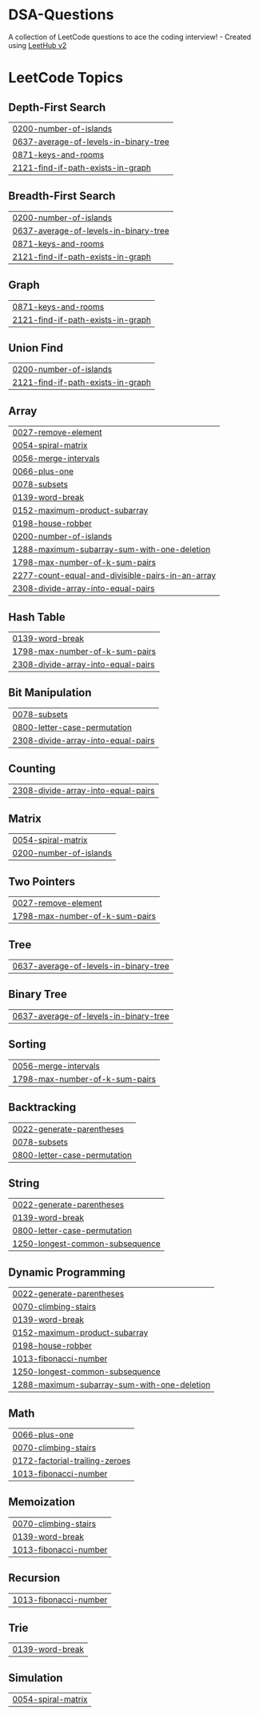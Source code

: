 # DSA-Questions
A collection of LeetCode questions to ace the coding interview! - Created using [LeetHub v2](https://github.com/arunbhardwaj/LeetHub-2.0)

<!---LeetCode Topics Start-->
# LeetCode Topics
## Depth-First Search
|  |
| ------- |
| [0200-number-of-islands](https://github.com/HarshitaGupta01/DSA-Questions/tree/master/0200-number-of-islands) |
| [0637-average-of-levels-in-binary-tree](https://github.com/HarshitaGupta01/DSA-Questions/tree/master/0637-average-of-levels-in-binary-tree) |
| [0871-keys-and-rooms](https://github.com/HarshitaGupta01/DSA-Questions/tree/master/0871-keys-and-rooms) |
| [2121-find-if-path-exists-in-graph](https://github.com/HarshitaGupta01/DSA-Questions/tree/master/2121-find-if-path-exists-in-graph) |
## Breadth-First Search
|  |
| ------- |
| [0200-number-of-islands](https://github.com/HarshitaGupta01/DSA-Questions/tree/master/0200-number-of-islands) |
| [0637-average-of-levels-in-binary-tree](https://github.com/HarshitaGupta01/DSA-Questions/tree/master/0637-average-of-levels-in-binary-tree) |
| [0871-keys-and-rooms](https://github.com/HarshitaGupta01/DSA-Questions/tree/master/0871-keys-and-rooms) |
| [2121-find-if-path-exists-in-graph](https://github.com/HarshitaGupta01/DSA-Questions/tree/master/2121-find-if-path-exists-in-graph) |
## Graph
|  |
| ------- |
| [0871-keys-and-rooms](https://github.com/HarshitaGupta01/DSA-Questions/tree/master/0871-keys-and-rooms) |
| [2121-find-if-path-exists-in-graph](https://github.com/HarshitaGupta01/DSA-Questions/tree/master/2121-find-if-path-exists-in-graph) |
## Union Find
|  |
| ------- |
| [0200-number-of-islands](https://github.com/HarshitaGupta01/DSA-Questions/tree/master/0200-number-of-islands) |
| [2121-find-if-path-exists-in-graph](https://github.com/HarshitaGupta01/DSA-Questions/tree/master/2121-find-if-path-exists-in-graph) |
## Array
|  |
| ------- |
| [0027-remove-element](https://github.com/HarshitaGupta01/DSA-Questions/tree/master/0027-remove-element) |
| [0054-spiral-matrix](https://github.com/HarshitaGupta01/DSA-Questions/tree/master/0054-spiral-matrix) |
| [0056-merge-intervals](https://github.com/HarshitaGupta01/DSA-Questions/tree/master/0056-merge-intervals) |
| [0066-plus-one](https://github.com/HarshitaGupta01/DSA-Questions/tree/master/0066-plus-one) |
| [0078-subsets](https://github.com/HarshitaGupta01/DSA-Questions/tree/master/0078-subsets) |
| [0139-word-break](https://github.com/HarshitaGupta01/DSA-Questions/tree/master/0139-word-break) |
| [0152-maximum-product-subarray](https://github.com/HarshitaGupta01/DSA-Questions/tree/master/0152-maximum-product-subarray) |
| [0198-house-robber](https://github.com/HarshitaGupta01/DSA-Questions/tree/master/0198-house-robber) |
| [0200-number-of-islands](https://github.com/HarshitaGupta01/DSA-Questions/tree/master/0200-number-of-islands) |
| [1288-maximum-subarray-sum-with-one-deletion](https://github.com/HarshitaGupta01/DSA-Questions/tree/master/1288-maximum-subarray-sum-with-one-deletion) |
| [1798-max-number-of-k-sum-pairs](https://github.com/HarshitaGupta01/DSA-Questions/tree/master/1798-max-number-of-k-sum-pairs) |
| [2277-count-equal-and-divisible-pairs-in-an-array](https://github.com/HarshitaGupta01/DSA-Questions/tree/master/2277-count-equal-and-divisible-pairs-in-an-array) |
| [2308-divide-array-into-equal-pairs](https://github.com/HarshitaGupta01/DSA-Questions/tree/master/2308-divide-array-into-equal-pairs) |
## Hash Table
|  |
| ------- |
| [0139-word-break](https://github.com/HarshitaGupta01/DSA-Questions/tree/master/0139-word-break) |
| [1798-max-number-of-k-sum-pairs](https://github.com/HarshitaGupta01/DSA-Questions/tree/master/1798-max-number-of-k-sum-pairs) |
| [2308-divide-array-into-equal-pairs](https://github.com/HarshitaGupta01/DSA-Questions/tree/master/2308-divide-array-into-equal-pairs) |
## Bit Manipulation
|  |
| ------- |
| [0078-subsets](https://github.com/HarshitaGupta01/DSA-Questions/tree/master/0078-subsets) |
| [0800-letter-case-permutation](https://github.com/HarshitaGupta01/DSA-Questions/tree/master/0800-letter-case-permutation) |
| [2308-divide-array-into-equal-pairs](https://github.com/HarshitaGupta01/DSA-Questions/tree/master/2308-divide-array-into-equal-pairs) |
## Counting
|  |
| ------- |
| [2308-divide-array-into-equal-pairs](https://github.com/HarshitaGupta01/DSA-Questions/tree/master/2308-divide-array-into-equal-pairs) |
## Matrix
|  |
| ------- |
| [0054-spiral-matrix](https://github.com/HarshitaGupta01/DSA-Questions/tree/master/0054-spiral-matrix) |
| [0200-number-of-islands](https://github.com/HarshitaGupta01/DSA-Questions/tree/master/0200-number-of-islands) |
## Two Pointers
|  |
| ------- |
| [0027-remove-element](https://github.com/HarshitaGupta01/DSA-Questions/tree/master/0027-remove-element) |
| [1798-max-number-of-k-sum-pairs](https://github.com/HarshitaGupta01/DSA-Questions/tree/master/1798-max-number-of-k-sum-pairs) |
## Tree
|  |
| ------- |
| [0637-average-of-levels-in-binary-tree](https://github.com/HarshitaGupta01/DSA-Questions/tree/master/0637-average-of-levels-in-binary-tree) |
## Binary Tree
|  |
| ------- |
| [0637-average-of-levels-in-binary-tree](https://github.com/HarshitaGupta01/DSA-Questions/tree/master/0637-average-of-levels-in-binary-tree) |
## Sorting
|  |
| ------- |
| [0056-merge-intervals](https://github.com/HarshitaGupta01/DSA-Questions/tree/master/0056-merge-intervals) |
| [1798-max-number-of-k-sum-pairs](https://github.com/HarshitaGupta01/DSA-Questions/tree/master/1798-max-number-of-k-sum-pairs) |
## Backtracking
|  |
| ------- |
| [0022-generate-parentheses](https://github.com/HarshitaGupta01/DSA-Questions/tree/master/0022-generate-parentheses) |
| [0078-subsets](https://github.com/HarshitaGupta01/DSA-Questions/tree/master/0078-subsets) |
| [0800-letter-case-permutation](https://github.com/HarshitaGupta01/DSA-Questions/tree/master/0800-letter-case-permutation) |
## String
|  |
| ------- |
| [0022-generate-parentheses](https://github.com/HarshitaGupta01/DSA-Questions/tree/master/0022-generate-parentheses) |
| [0139-word-break](https://github.com/HarshitaGupta01/DSA-Questions/tree/master/0139-word-break) |
| [0800-letter-case-permutation](https://github.com/HarshitaGupta01/DSA-Questions/tree/master/0800-letter-case-permutation) |
| [1250-longest-common-subsequence](https://github.com/HarshitaGupta01/DSA-Questions/tree/master/1250-longest-common-subsequence) |
## Dynamic Programming
|  |
| ------- |
| [0022-generate-parentheses](https://github.com/HarshitaGupta01/DSA-Questions/tree/master/0022-generate-parentheses) |
| [0070-climbing-stairs](https://github.com/HarshitaGupta01/DSA-Questions/tree/master/0070-climbing-stairs) |
| [0139-word-break](https://github.com/HarshitaGupta01/DSA-Questions/tree/master/0139-word-break) |
| [0152-maximum-product-subarray](https://github.com/HarshitaGupta01/DSA-Questions/tree/master/0152-maximum-product-subarray) |
| [0198-house-robber](https://github.com/HarshitaGupta01/DSA-Questions/tree/master/0198-house-robber) |
| [1013-fibonacci-number](https://github.com/HarshitaGupta01/DSA-Questions/tree/master/1013-fibonacci-number) |
| [1250-longest-common-subsequence](https://github.com/HarshitaGupta01/DSA-Questions/tree/master/1250-longest-common-subsequence) |
| [1288-maximum-subarray-sum-with-one-deletion](https://github.com/HarshitaGupta01/DSA-Questions/tree/master/1288-maximum-subarray-sum-with-one-deletion) |
## Math
|  |
| ------- |
| [0066-plus-one](https://github.com/HarshitaGupta01/DSA-Questions/tree/master/0066-plus-one) |
| [0070-climbing-stairs](https://github.com/HarshitaGupta01/DSA-Questions/tree/master/0070-climbing-stairs) |
| [0172-factorial-trailing-zeroes](https://github.com/HarshitaGupta01/DSA-Questions/tree/master/0172-factorial-trailing-zeroes) |
| [1013-fibonacci-number](https://github.com/HarshitaGupta01/DSA-Questions/tree/master/1013-fibonacci-number) |
## Memoization
|  |
| ------- |
| [0070-climbing-stairs](https://github.com/HarshitaGupta01/DSA-Questions/tree/master/0070-climbing-stairs) |
| [0139-word-break](https://github.com/HarshitaGupta01/DSA-Questions/tree/master/0139-word-break) |
| [1013-fibonacci-number](https://github.com/HarshitaGupta01/DSA-Questions/tree/master/1013-fibonacci-number) |
## Recursion
|  |
| ------- |
| [1013-fibonacci-number](https://github.com/HarshitaGupta01/DSA-Questions/tree/master/1013-fibonacci-number) |
## Trie
|  |
| ------- |
| [0139-word-break](https://github.com/HarshitaGupta01/DSA-Questions/tree/master/0139-word-break) |
## Simulation
|  |
| ------- |
| [0054-spiral-matrix](https://github.com/HarshitaGupta01/DSA-Questions/tree/master/0054-spiral-matrix) |
<!---LeetCode Topics End-->